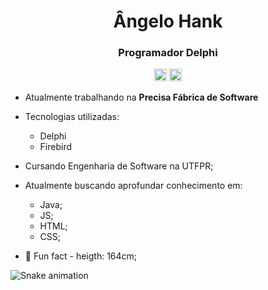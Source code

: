   <h1 align="center">Ângelo Hank</h1>
  <h3 align="center">Programador Delphi</h3>
  <div id="logos" align="center">
    <img src="https://www.embarcadero.com/images/logos/logo-page/Delphi_FINAL_ICONS_1024.png" width="20">
    <img src="https://gwbminformatica.com.br/imagens/1.png" width="20">
  </div>
  
- Atualmente trabalhando na <strong>Precisa Fábrica de Software</strong>
- Tecnologias utilizadas:
  -   Delphi
  -   Firebird
    
    
    
- Cursando Engenharia de Software na UTFPR;
- Atualmente buscando aprofundar conhecimento em:
    - Java;
    - JS;
    - HTML;
    - CSS;

- 🤡 Fun fact - heigth: 164cm;

![Snake animation](https://github.com/littleMen21/littleMen21/blob/output/github-contribution-grid-snake.svg)
